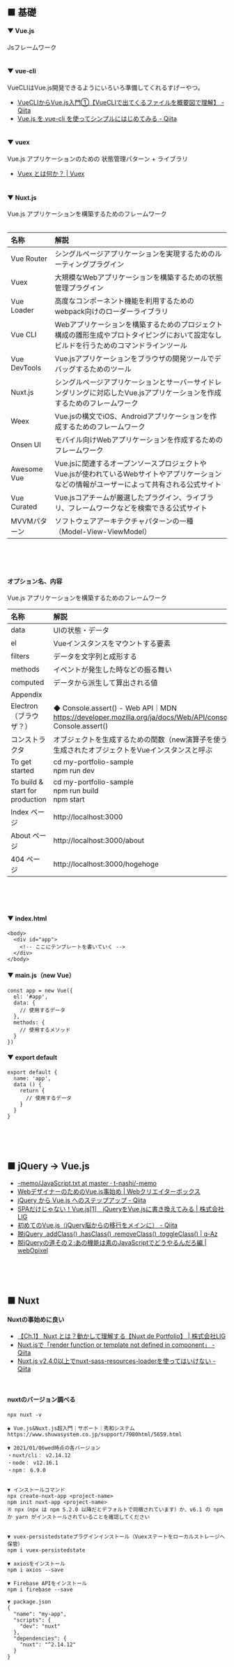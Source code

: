 ## ■ 基礎

#### ▼ Vue.js
Jsフレームワーク
<br><br>

#### ▼ vue-cli
VueCLIはVue.js開発できるようにいろいろ準備してくれるすげーやつ。

* [VueCLIからVue.js入門①【VueCLIで出てくるファイルを概要図で理解】 - Qiita](https://qiita.com/po3rin/items/3968f825f3c86f9c4e21)
* [Vue.js を vue-cli を使ってシンプルにはじめてみる - Qiita](https://qiita.com/567000/items/dde495d6a8ad1c25fa43)
<br><br>



#### ▼ vuex
Vue.js アプリケーションのための 状態管理パターン + ライブラリ

* [Vuex とは何か？ | Vuex](https://vuex.vuejs.org/ja/)
<br><br>



#### ▼ Nuxt.js
Vue.js アプリケーションを構築するためのフレームワーク
<br><br>



| 名称 | 解説 |
|:---|:---|
|Vue Router |シングルページアプリケーションを実現するためのルーティングプラグイン |
|Vuex |大規模なWebアプリケーションを構築するための状態管理プラグイン |
|Vue Loader |高度なコンポーネント機能を利用するためのwebpack向けのローダーライブラリ |
|Vue CLI  |Webアプリケーションを構築するためのプロジェクト構成の雛形生成やプロトタイピングにおいて設定なしビルドを行うためのコマンドラインツール |
|Vue DevTools |Vue.jsアプリケーションをブラウザの開発ツールでデバッグするためのツール |
|Nuxt.js  |シングルページアプリケーションとサーバーサイドレンダリングに対応したVue.jsアプリケーションを作成するためのフレームワーク |
|Weex |Vue.jsの構文でiOS、Androidアプリケーションを作成するためのフレームワーク |
|Onsen UI  |モバイル向けWebアプリケーションを作成するためのフレームワーク |
|Awesome Vue |Vue.jsに関連するオープンソースプロジェクトやVue.jsが使われているWebサイトやアプリケーションなどの情報がユーザーによって共有される公式サイト |
|Vue Curated |Vue.jsコアチームが厳選したプラグイン、ライブラリ、フレームワークなどを検索できる公式サイト |
|MVVMパターン |ソフトウェアアーキテクチャパターンの一種（Model-View-ViewModel） |



<br><br><br>


#### オプション名、内容
Vue.js アプリケーションを構築するためのフレームワーク

| 名称 | 解説 |
|:---|:---|
|data |UIの状態・データ |
|el |Vueインスタンスをマウントする要素 |
|filters |データを文字列と成形する |
|methods |イベントが発生した時などの振る舞い |
|computed |データから派生して算出される値 |
|Appendix | |
|Electron（ブラウザ？） |◆ Console.assert() - Web API｜MDN<br>https://developer.mozilla.org/ja/docs/Web/API/console/assert<br>Console.assert() |
|コンストラクタ |オブジェクトを生成するための関数（new演算子を使う）<br>生成されたオブジェクトをVueインスタンスと呼ぶ |
|To get started |cd my-portfolio-sample<br>npm run dev |
|To build & start for production |cd my-portfolio-sample<br>npm run build<br>npm start |
|Index ページ |http://localhost:3000 |
|About ページ |http://localhost:3000/about |
|404 ページ |http://localhost:3000/hogehoge |

<br><br><br>


#### ▼ index.html
```
<body>
  <div id="app">
    <!-- ここにテンプレートを書いていく -->
  </div>
</body>
```



#### ▼ main.js（new Vue）
```
const app = new Vue({
  el: '#app',
  data: {
    // 使用するデータ
  },
  methods: {
    // 使用するメソッド
  }
})
```


#### ▼ export default
```
export default {
  name: 'app',
  data () {
    return {
      // 使用するデータ
    }
  }
}
```



<br><br><br>











## ■ jQuery → Vue.js

* [-memo/JavaScript.txt at master · t-nashi/-memo](https://github.com/t-nashi/-memo/blob/master/JavaScript.txt)
* [WebデザイナーのためのVue.js事始め | Webクリエイターボックス](https://www.webcreatorbox.com/tech/first-vuejs)
* [jQuery から Vue.js へのステップアップ - Qiita](https://qiita.com/mio3io/items/e7b2596d06b8005e8e6f)
* [SPAだけじゃない！Vue.js[1]　jQueryをVue.jsに書き換えてみる | 株式会社LIG](https://liginc.co.jp/373882)
* [初めてのVue.js（jQuery脳からの移行をメインに） - Qiita](https://qiita.com/hoshimado/items/12df6fa00c102d087960)
* [脱jQuery .addClass() .hasClass() .removeClass() .toggleClass() | q-Az](https://q-az.net/none-jquery-addclass-has-remove-toggle/)
* [脱jQueryの道その２:あの機能は素のJavaScriptでどうやるんだろ編 | webOpixel](https://www.webopixel.net/javascript/1516.html)



<br><br><br>











## ■ Nuxt

#### Nuxtの事始めに良い
* [【Ch.1】 Nuxt とは？動かして理解する【Nuxt de Portfolio】 | 株式会社LIG](https://liginc.co.jp/449551)
* [Nuxt.jsで「render function or template not defined in component」 - Qiita](https://qiita.com/shozzy/items/9ea438a1eea3d5fc3431)
* [Nuxt.js v2.4.0以上でnuxt-sass-resources-loaderを使ってはいけない - Qiita](https://qiita.com/tsukue/items/e3565d889ebe7b078748)

<br>

#### nuxtのバージョン調べる
```
npx nuxt -v
```



```
◆ Vue.js&Nuxt.js超入門｜サポート｜秀和システム
https://www.shuwasystem.co.jp/support/7980html/5659.html

▼ 2021/01/06wed時点の各バージョン
・nuxt/cli： v2.14.12
・node： v12.16.1
・npm： 6.9.0


▼ インストールコマンド
npx create-nuxt-app <project-name>
npm init nuxt-app <project-name>
※ npx（npx は npm 5.2.0 以降だとデフォルトで同梱されています）か、v6.1 の npm か yarn がインストールされていることを確認してください


▼ vuex-persistedstateプラグインインストール（Vuexステートをローカルストレージへ保管）
npm i vuex-persistedstate

▼ axiosをインストール
npm i axios --save

▼ Firebase APIをインストール
npm i firebase --save

▼ package.json
{
  "name": "my-app",
  "scripts": {
    "dev": "nuxt"
  },
  "dependencies": {
    "nuxt": "^2.14.12"
  }
}







```





<br>

## vue-cliとNuxtの比較をざっくり知るのに良い

* [NUXT いるのかどうか (Vue CLI 3 との比較) - Qiita](https://qiita.com/macoshita/items/bf295a1e0f5fefff3d8e)


```
▼ メモ

ルーティング試したい

エラーログの場所
C:\Users\（ユーザー名）\AppData\Roaming\npm-cache\_logs

asyncData

axios

◆Vue.js #007 – Nuxt.jsとaxiosでAPI取得 | dayjournal memo
https://day-journal.com/memo/vue-js-007/

```


<br><br><br>













## ■ SSRせずプリレンダリング

* [SSRしないNuxt.jsでページロード時に非同期部分を更新する方法 | なすびブログ](https://blog.nasbi.jp/programming/frontend/javascript/ssr%E3%81%97%E3%81%AA%E3%81%84nuxt-js%E3%81%A7%E3%83%9A%E3%83%BC%E3%82%B8%E3%83%AD%E3%83%BC%E3%83%89%E6%99%82%E3%81%AB%E9%9D%9E%E5%90%8C%E6%9C%9F%E9%83%A8%E5%88%86%E3%82%92%E6%9B%B4%E6%96%B0%E3%81%99/)
* [Vue.js - nuxt.js　で取得したjsonデータを表示する方法｜teratail](https://teratail.com/questions/186439)
* [NuxtのasyncDataで静的ファイルを読み込む || log.pocka.io](https://log.pocka.io/ja/posts/nuxt-asyncdata-static-file-code-splitting/)
* [Nuxt.js(v2)で静的なJSONファイルを読み込み、いろんな所で使う。 - Qiita](https://qiita.com/amishiro/items/b09f9038ee3ebfee33d4)
* [Nuxt.jsでVuexをモジュールモードで利用する](https://doitu.info/blog/5ad8859de59645002dde9c80)
* [export default ってなに？ - Qiita](https://qiita.com/masash49/items/e71319eef82619d19cd8)
* [Vue の export default と import - 山崎屋の技術メモ](https://www.shookuro.com/entry/2018/09/22/172636)
* [Vue.jsの書き方実例集(随時追加)※逆引きリファレンス的な - Qiita](https://qiita.com/Yorinton/items/a0144c34e4edb0777493)
* [基礎から学ぶ Vue.js](https://cr-vue.mio3io.com/)

```
export default

computed 		 // 関数として実装、参照時はプロパティとして機能
methods 		 // 
components 		 // 
asyncData 		 // 

↑ Vueコンストラクタのオプションオブジェクト
```
* [Vue.js｜主なオプション(data, computed, filter, props) - わくわくBank](https://www.wakuwakubank.com/posts/504-vue-sfc-script/)
* [【Vue.js】Vue.jsで指定回数の処理を実行するfor文 | HAFILOG](https://hafilog.com/vue-for-loop)



















<br><br><br>

## ■ チュートリアル

◆Vue.jsを用いたサンプルが数多くまとめられている「Vue.js Examples」 | NxWorld
https://www.nxworld.net/services-resource/vuejsexamples.html?utm_content=bufferd3cd3&utm_medium=social&utm_source=twitter.com&utm_campaign=buffer

◆Vue.jsの勉強にもいい！UIコンポーネントやインタラクションを実装するチュートリアルがまとめられた -Vue.js Examples | コリス
https://coliss.com/articles/build-websites/operation/javascript/vuejs-examples.html

◆サーバーサイドエンジニアがじっくり学ぶVue.jsチュートリアル【2. Introduction】 | Developers.IO
https://dev.classmethod.jp/articles/vuejs-tutorials-of-db-engineer-2/

◆ワイ「何でそんな小っさいコンポーネント作ってるん？ｗ」 - Qiita
https://qiita.com/Yametaro/items/e8cb39b1a20b762bfafa



<br><br><br>

## ■ チートシート

◆最新版のチートシート！Vue.jsのよく使用するイベントや構文がまとめられたフロントエンド制作者用チートシート | コリス
https://coliss.com/articles/build-websites/operation/javascript/cheat-sheet-of-vue.html

◆Vue.js Cheat Sheet
https://flaviocopes.com/vue-cheat-sheet/





<br><br><br>

## ■ 2020/07/26 sun

* [Vue.js 入門 （htmlベースで基本機能を知ろう編） - Qiita](https://qiita.com/isihigameKoudai/items/6718237cd8a971442e2d)
* [ToDoリストを作りながら学習しよう！ | 基礎から学ぶ Vue.js](https://cr-vue.mio3io.com/tutorials/todo.html#step1-%E3%82%A4%E3%83%B3%E3%82%B9%E3%82%BF%E3%83%B3%E3%82%B9%E3%81%AE%E4%BD%9C%E6%88%90)
* [Vue.jsの「export default」と「new Vue」の書き方 – myMemoBlog by 256hax](https://blog.tanebox.com/archives/470/)
* [【Vue.js】イベントハンドリングをサンプルを作りながら理解する - Qiita](https://qiita.com/b1san/items/6bc0be17cd6ed687520c)
* [jQueryでよく使う動きをVue.jsでやってみる - Qiita](https://qiita.com/g-taguchi/items/9f97f2172aa048934f1c)
* [JavaScript - 複数のv-on:clickを記述するとクリックした要素を取得できない｜teratail](https://teratail.com/questions/134322)

─

* [「Vue.js」子要素と親要素のクリック イベントを併発しない方法！](https://hasethblog.com/blog-entry-625.html)
* [【Vue.js入門】v-on、v-forを使ってみよう！ - Qiita](https://qiita.com/watsuyo_2/items/bda8f2673cf49de4421b)
* [JavaScript classListでクラス属性を操作するゾ - かもメモ](https://chaika.hatenablog.com/entry/2019/02/15/090000)
* [短縮記法でちゃちゃっと書こう。（Vue.js始めるおれおれアドベントカレンダー2016 – 15日目） | Ginpen.com](https://ginpen.com/2016/12/15/vue-shorthands/)
* [Vuejs dataプロパティに動的に値を追加する方法（とJSの基本を理解してなかったという話) - SIerだけど技術やりたいブログ](https://www.kimullaa.com/entry/2017/07/24/224951)
* [Vueのv-bind:classの書き方・使い方について解説 | ELOOP（イーループ） - 開発課題に取り組んで身につける実践型プログラミング学習サービス](https://www.e-loop.jp/knowledges/5/)
* [Vue.jsでtoggleClass | ITかあさん](http://www.kaasan.info/archives/4270)
* [Vue.js試行用HTMLテンプレートをつくってみた | // もちぶろ](https://slash-mochi.net/?p=1603)

─

* [ToDoリストを作りながら学習しよう！ | 基礎から学ぶ Vue.js](https://cr-vue.mio3io.com/tutorials/todo.html#step1-%E3%82%A4%E3%83%B3%E3%82%B9%E3%82%BF%E3%83%B3%E3%82%B9%E3%81%AE%E4%BD%9C%E6%88%90)
* [Vue.jsミニハンズオン（TODOリスト作成） - Qiita](https://qiita.com/moonglows76/items/358ef3cd1566c38ece3a)











<br><br><br>

## ■ V2 - guide

* [Vue.js](https://jp.vuejs.org/)
* [はじめに — Vue.js](https://jp.vuejs.org/v2/guide/index.html)
* [テンプレート構文 — Vue.js](https://jp.vuejs.org/v2/guide/syntax.html)
* [コンポーネントの基本 — Vue.js](https://jp.vuejs.org/v2/guide/components.html)
* [クラスとスタイルのバインディング — Vue.js](https://jp.vuejs.org/v2/guide/class-and-style.html)
* [リストレンダリング — Vue.js](https://jp.vuejs.org/v2/guide/list.html)



<br><br><br>

## ■ xxxxx

* [【第1回】Vue.js 入門 〜Hello World編〜 - 株式会社ライトコード](https://rightcode.co.jp/blog/information-technology/vue-js-introduction-hello-world)
* [【第2回】Vue.js 入門 〜ディレクティブ編〜 - 株式会社ライトコード](https://rightcode.co.jp/blog/information-technology/vue-js-introduction-directive)
* [1週間でVue.jsをマスターしようと思った時に参考にしたサイト - Qiita](https://qiita.com/mimoe/items/56784c9d17ed34ee7533)
* [最新版のチートシート！Vue.jsのよく使用するイベントや構文がまとめられたフロントエンド制作者用チートシート | コリス](https://coliss.com/articles/build-websites/operation/javascript/cheat-sheet-of-vue.html)
* [Vue.jsの勉強にもいい！UIコンポーネントやインタラクションを実装するチュートリアルがまとめられた -Vue.js Examples | コリス](https://coliss.com/articles/build-websites/operation/javascript/vuejs-examples.html)
* [Vue.jsを用いたサンプルが数多くまとめられている「Vue.js Examples」 - NxWorld](https://www.nxworld.net/vuejsexamples.html?utm_content=bufferd3cd3&utm_medium=social&utm_source=twitter.com&utm_campaign=buffer)
* [Vue.js関連の各種リソースがまとめられた「VueToolbox」 - NxWorld](https://www.nxworld.net/vuetoolbox.html?utm_content=buffere0d96&utm_medium=social&utm_source=twitter.com&utm_campaign=buffer)
* [Nuxt.js のような自動ルーティングを可能にする Vue CLI プラグインを作った | Web 猫](https://katashin.info/2018/07/16/233)
* [t-nashi/-memo: 各技術ごとのメモ](https://github.com/t-nashi/-memo/tree/master)
* [nuxtの検索結果 | 株式会社LIG](https://liginc.co.jp/?s=nuxt)
* [Nuxt.jsでWebサイト制作 [1] 導入編 | 株式会社LIG](https://liginc.co.jp/416085)
* [SPAだけじゃない！Vue.jsの検索結果 | 株式会社LIG](https://liginc.co.jp/?s=SPA%E3%81%A0%E3%81%91%E3%81%98%E3%82%83%E3%81%AA%E3%81%84%EF%BC%81Vue.js)
* [Webサイト制作のチュートリアル連載「Nuxt de Portfolio（全５回）」を始めます！ | 株式会社LIG](https://liginc.co.jp/449537)
* [算出プロパティとウォッチャ — Vue.js](https://jp.vuejs.org/v2/guide/computed.html)
* [【Vue.js】computedとmethodsの違い - りんごとバナナとエンジニア](https://udomomo.hatenablog.com/entry/2017/12/11/213904)
* [Page Not Found](https://mk-engineer.com/nuxt-start)

─

* [複数のページを切り替える、Nuxt.jsのルーティング機能を学ぼう (1/3)：CodeZine（コードジン）](https://codezine.jp/article/detail/11828)
* [画面要素を再利用できる、Vue.jsのコンポーネント機能を学ぼう (1/3)：CodeZine（コードジン）](https://codezine.jp/article/detail/11856)
* [Vue.js設計地図 〜設計概念の依存関係からフロントエンド設計を見つめ直す〜](https://tech.plaid.co.jp/architecture_frontend_modeling/)
* [JavaScript UIフレームワーク「Vue.js」で「Wijmo（ウィジモ） 5」のリッチなUI部品を使おう (1/3)：CodeZine（コードジン）](https://codezine.jp/article/detail/11582)
* [「Vue.js」でWebページを作成できるフレームワーク「Nuxt.js」最初の一歩 (1/3)：CodeZine（コードジン）](https://codezine.jp/article/detail/11566)

─

* [ルーティング — Vue.js](https://jp.vuejs.org/v2/guide/routing.html)
* [ルーティングとコード分割 | Vue SSR ガイド](https://ssr.vuejs.org/ja/guide/routing.html)
* [動的ルートマッチング | Vue Router](https://router.vuejs.org/ja/guide/essentials/dynamic-matching.html)
* [Vue.jsでSPA - [3] vue-routerでルーティング - Qiita](https://qiita.com/narutaro/items/74178f4ea031b0ccfa44)

─

* [vue-cliの導入から新規でVue.jsのプロジェクト作成とビルド方法まとめ | オウンドメディア | 大阪市天王寺区SOHOホームページ制作 | デザインサプライ-DesignSupply.-](https://designsupply-web.com/media/knowledgeside/4632/)
* [vue-cli 3系への移行と新規Vue.jsプロジェクト作成とビルド方向まとめ | オウンドメディア | 大阪市天王寺区SOHOホームページ制作 | デザインサプライ-DesignSupply.-](https://designsupply-web.com/media/knowledgeside/4639/)
* [Vue-routerを使って、SPAをシンプルにはじめてみる - Qiita](https://qiita.com/567000/items/d6a7c694a370dc92e774)
* [Scrapbox](https://scrapbox.io/vue-yawaraka/webpack(vue-cli)%E3%81%AF%E4%BD%95%E3%82%92%E3%81%97%E3%81%A6%E3%81%8F%E3%82%8C%E3%82%8B%E3%82%82%E3%81%AE%E3%81%AA%E3%81%AE%E3%81%8B)
* [NUXT いるのかどうか (Vue CLI 3 との比較) - Qiita](https://qiita.com/macoshita/items/bf295a1e0f5fefff3d8e)
* [Vue.jsでSPA - [1] Element UIでベースの画面をつくる - Qiita](https://qiita.com/narutaro/items/50d0e4714f93279502c9)



<br><br><br>

## ■ Vue.js入門 基礎から実践アプリケーション開発まで

* [Vue.js入門 基礎から実践アプリケーション開発まで | 川口 和也, 喜多 啓介, 野田 陽平, 手島 拓也, 片山 真也 |本 | 通販 | Amazon](https://www.amazon.co.jp/dp/4297100916)
* [vuejs/vue-router: 🚦 The official router for Vue.js.](https://github.com/vuejs/vue-router)
* [vuejs/vuex: 🗃️ Centralized State Management for Vue.js.](https://github.com/vuejs/vuex)
* [vuejs/vue-loader: 📦 Webpack loader for Vue.js components](https://github.com/vuejs/vue-loader)
* [vuejs/vue-cli: 🛠️ Standard Tooling for Vue.js Development](https://github.com/vuejs/vue-cli)
* [vuejs/vue-devtools: ⚙️ Browser devtools extension for debugging Vue.js applications.](https://github.com/vuejs/vue-devtools)
* [Nuxt.js - The Intuitive Vue Framework](https://nuxtjs.org/)
* [WEEX](https://weex.incubator.apache.org/)
* [Onsen UI 2: Beautiful HTML5 Hybrid Mobile App Framework and Tools - Onsen UI](https://onsen.io/)
* [vuejs/awesome-vue: 🎉 A curated list of awesome things related to Vue.js](https://github.com/vuejs/awesome-vue)
* [Vue Curated](https://curated.vuejs.org/)





